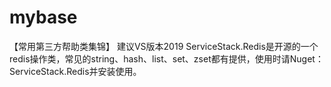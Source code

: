 ﻿# mybase
 【常用第三方帮助类集锦】
 建议VS版本2019
ServiceStack.Redis是开源的一个redis操作类，常见的string、hash、list、set、zset都有提供，使用时请Nuget：ServiceStack.Redis并安装使用。
